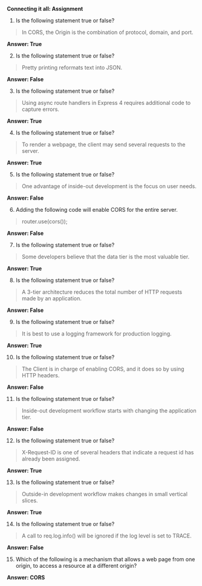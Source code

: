 **Connecting it all: Assignment**

1. Is the following statement true or false?

> In CORS, the Origin is the combination of protocol, domain, and port.


**Answer: True**

2. Is the following statement true or false?

> Pretty printing reformats text into JSON.

**Answer: False**

3. Is the following statement true or false?

> Using async route handlers in Express 4 requires additional code to capture errors.

**Answer: True**

4. Is the following statement true or false?

> To render a webpage, the client may send several requests to the server.

**Answer: True**

5. Is the following statement true or false?

> One advantage of inside-out development is the focus on user needs.

**Answer: False**

6. Adding the following code will enable CORS for the entire server.

> router.use(cors());

**Answer: False**

7. Is the following statement true or false?

> Some developers believe that the data tier is the most valuable tier.

**Answer: True**

8. Is the following statement true or false?

> A 3-tier architecture reduces the total number of HTTP requests made by an application.

**Answer: False**

9. Is the following statement true or false?

> It is best to use a logging framework for production logging.

**Answer: True**

10. Is the following statement true or false?

> The Client is in charge of enabling CORS, and it does so by using HTTP headers.

**Answer: False**

11. Is the following statement true or false?

> Inside-out development workflow starts with changing the application tier.

**Answer: False**

12. Is the following statement true or false?

> X-Request-ID is one of several headers that indicate a request id has already been assigned.

**Answer: True**

13. Is the following statement true or false?

> Outside-in development workflow makes changes in small vertical slices.

**Answer: True**

14. Is the following statement true or false?

> A call to req.log.info() will be ignored if the log level is set to TRACE.

**Answer: False**

15. Which of the following is a mechanism that allows a web page from one origin, to access a resource at a different origin?

**Answer: CORS**
